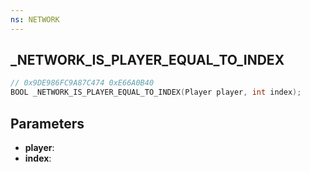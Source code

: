 ```yaml
---
ns: NETWORK
---
```

## _NETWORK_IS_PLAYER_EQUAL_TO_INDEX

```c
// 0x9DE986FC9A87C474 0xE66A0B40
BOOL _NETWORK_IS_PLAYER_EQUAL_TO_INDEX(Player player, int index);
```

## Parameters
* **player**:
* **index**:
